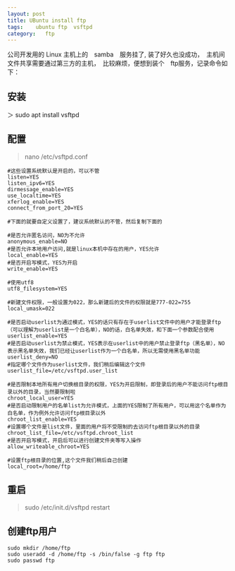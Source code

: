 ```yaml
---
layout: post
title: UBuntu install ftp
tags:    ubuntu ftp  vsftpd
category:   ftp
---
```


公司开发用的 Linux 主机上的　samba　服务挂了, 装了好久也没成功，　主机间文件共享需要通过第三方的主机，　比较麻烦，便想到装个　ftp服务，记录命令如下：

## 安装

＞ sudo apt install vsftpd

## 配置

>nano /etc/vsftpd.conf

```
#这些设置系统默认是开启的，可以不管
listen=YES
listen_ipv6=YES
dirmessage_enable=YES
use_localtime=YES
xferlog_enable=YES
connect_from_port_20=YES

#下面的就要自定义设置了，建议系统默认的不管，然后复制下面的

#是否允许匿名访问，NO为不允许
anonymous_enable=NO
#是否允许本地用户访问,就是linux本机中存在的用户，YES允许
local_enable=YES
#是否开启写模式，YES为开启
write_enable=YES

#使用utf8
utf8_filesystem=YES

#新建文件权限，一般设置为022，那么新建后的文件的权限就是777-022=755
local_umask=022

#是否启动userlist为通过模式，YES的话只有存在于userlist文件中的用户才能登录ftp（可以理解为userlist是一个白名单），NO的话，白名单失效，和下面一个参数配合使用
userlist_enable=YES
#是否启动userlist为禁止模式，YES表示在userlist中的用户禁止登录ftp（黑名单），NO表示黑名单失效，我们已经让userlist作为一个白名单，所以无需使用黑名单功能
userlist_deny=NO
#指定哪个文件作为userlist文件，我们稍后编辑这个文件
userlist_file=/etc/vsftpd.user_list

#是否限制本地所有用户切换根目录的权限，YES为开启限制，即登录后的用户不能访问ftp根目录以外的目录，当然要限制啦
chroot_local_user=YES
#是否启动限制用户的名单list为允许模式，上面的YES限制了所有用户，可以用这个名单作为白名单，作为例外允许访问ftp根目录以外
chroot_list_enable=YES
#设置哪个文件是list文件，里面的用户将不受限制的去访问ftp根目录以外的目录
chroot_list_file=/etc/vsftpd.chroot_list
#是否开启写模式，开启后可以进行创建文件夹等写入操作
allow_writeable_chroot=YES

#设置ftp根目录的位置,这个文件我们稍后自己创建
local_root=/home/ftp
```
## 重启

>sudo /etc/init.d/vsftpd restart



## 创建ftp用户

```
sudo mkdir /home/ftp
sudo useradd -d /home/ftp -s /bin/false -g ftp ftp
sudo passwd ftp

```

